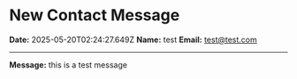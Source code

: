 # New Contact Message

**Date:** 2025-05-20T02:24:27.649Z
**Name:** test
**Email:** test@test.com

---

**Message:**
this is a test message